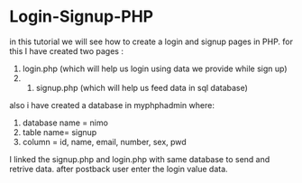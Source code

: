 # Login-Signup-PHP
in this tutorial we will see how to create a login and signup pages in PHP.
for this I have created two pages :

1. login.php (which will help us login using data we provide while sign up)
2. 1. signup.php (which will help us feed data in sql database)

also i have created a database in myphphadmin where:
1. database name = nimo
2. table name= signup
3. column = id, name, email, number, sex, pwd

I linked the signup.php and login.php with same database to send and retrive data.
after postback user enter the login value data.
